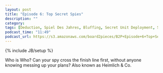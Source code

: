 ```yaml
---
layout: post
title: "Episode 6: Top Secret Spies"
description: ""
category: 
tags: [Deduction, Spiel Des Jahres, Bluffing, Secret Unit Deployment, Spies]
podcast_time: "11:49"
podcast_url: https://s3.amazonaws.com/board2pieces/B2P+Episode+6+Top+Secret+Spies.mp3
---
```

{% include JB/setup %}

Who is Who? Can your spy cross the finish line first, without anyone knowing messing up your plans? Also known as Heimlich & Co.
